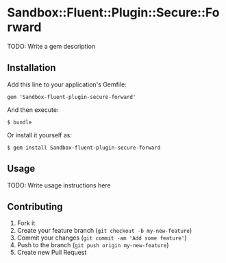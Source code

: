 # Sandbox::Fluent::Plugin::Secure::Forward

TODO: Write a gem description

## Installation

Add this line to your application's Gemfile:

    gem 'Sandbox-fluent-plugin-secure-forward'

And then execute:

    $ bundle

Or install it yourself as:

    $ gem install Sandbox-fluent-plugin-secure-forward

## Usage

TODO: Write usage instructions here

## Contributing

1. Fork it
2. Create your feature branch (`git checkout -b my-new-feature`)
3. Commit your changes (`git commit -am 'Add some feature'`)
4. Push to the branch (`git push origin my-new-feature`)
5. Create new Pull Request
